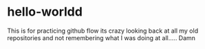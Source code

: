 # hello-worldd
This is for practicing github flow
its crazy looking back at all my old repositories and not remembering what I was doing at all.....
Damn
